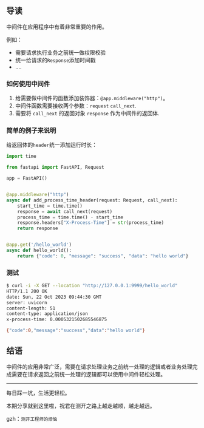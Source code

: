 ## 导读

中间件在应用程序中有着非常重要的作用。

例如：
- 需要请求执行业务之前统一做权限校验
- 统一给请求的`Response`添加时间戳
- ....

### 如何使用中间件

1. 给需要做中间件的函数添加装饰器：`@app.middleware("http")`。
2. 中间件函数需要接收两个参数：`request` `call_next`.
3. 需要将 `call_next` 的返回对象 `response` 作为中间件的返回体.

### 简单的例子来说明

给返回体的`header`统一添加运行时长：

```python
import time

from fastapi import FastAPI, Request

app = FastAPI()


@app.middleware("http")
async def add_process_time_header(request: Request, call_next):
    start_time = time.time()
    response = await call_next(request)
    process_time = time.time() - start_time
    response.headers["X-Process-Time"] = str(process_time)
    return response


@app.get('/hello_world')
async def hello_world():
    return {"code": 0, "message": "success", "data": "hello world"}

```

### 测试

```bash
$ curl -i -X GET --location "http://127.0.0.1:9999/hello_world"
HTTP/1.1 200 OK
date: Sun, 22 Oct 2023 09:44:30 GMT
server: uvicorn
content-length: 51
content-type: application/json
x-process-time: 0.0005321502685546875

{"code":0,"message":"success","data":"hello world"}
```

## 结语

中间件的应用非常广泛，需要在请求处理业务之前统一处理的逻辑或者业务处理完成需要在请求返回之前统一处理的逻辑都可以使用中间件轻松处理。

***

每日踩一坑，生活更轻松。

本期分享就到这里啦，祝君在测开之路上越走越顺，越走越远。

gzh：`测开工程师的烦恼`